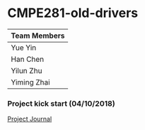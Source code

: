 # CMPE281-old-drivers

| Team Members  |
| ------------- |
|    Yue Yin    |
|   Han Chen    |
|   Yilun Zhu   |
|  Yiming Zhai  |

### Project kick start (04/10/2018)

[Project Journal](https://github.com/nguyensjsu/team281-old-drivers/blob/master/project_journal.md)